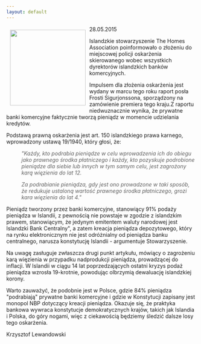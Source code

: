 ```yaml
---
layout: default
---
```

<p><img src="{{site.baseurl}}\articles\pictures\465.islandia.png" align="left" style="margin: 10px 10px" width="200"><!--222-->
<p>28.05.2015</p><p>Islandzkie stowarzyszenie The Homes Association poinformowało o złożeniu do miejscowej policji oskarżenia skierowanego wobec wszystkich dyrektorów islandzkich banków komercyjnych.</p><p>Impulsem dla złożenia oskarżenia jest wydany w marcu tego roku raport posła Frosti Sigurjonssona, sporządzony na zamówienie premiera tego kraju.Z raportu niedwuznacznie wynika, że prywatne banki komercyjne faktycznie tworzą pieniądz w momencie udzielania kredytów.</p><p>Podstawą prawną oskarżenia jest art. 150 islandzkiego prawa karnego, wprowadzony ustawą 19/1940, który głosi, że:</p><blockquote style="margin: 0 0 0 40px; border: none; padding: 0px;"><p><i>"Każdy, kto podrabia pieniądze w celu wprowadzenia ich do obiegu jako prawnego środka płatniczego i każdy, kto pozyskuje podrobione pieniądze dla siebie lub innych w tym samym celu, jest zagrożony karą więzienia do lat 12.</i></p><p><i>Za podrabianie pieniądza, gdy jest ono prowadzone w taki sposób, że redukuje ustaloną wartość prawnego środka płatniczego, grozi kara więzienia do lat 4."</i></p></blockquote><p>Pieniądz tworzony przez banki komercyjne, stanowiący 91% podaży pieniądza w Islandii, z pewnością nie powstaje w zgodzie z islandzkim prawem, stanowiącym, że jedynym emitentem waluty narodowej jest Islandzki Bank Centralny", a zatem kreacja pieniądza depozytowego, który na rynku elektronicznym nie jest odróżnialny od pieniądza banku centralnego, narusza konstytucję Islandii - argumentuje Stowarzyszenie.</p><p>Na uwagę zasługuje zwłaszcza drugi punkt artykułu, mówiący o zagrożeniu karą więzienia w przypadku nadprodukcji pieniądza, prowadzącej do inflacji. W Islandii w ciągu 14 lat poprzedzających ostatni kryzys podaż pieniądza wzrosła 19-krotnie, powodując olbrzymią dewaluację islandzkiej korony.</p><p>
</p><p>Warto zauważyć, że podobnie jest w Polsce, gdzie 84% pieniądza "podrabiają" prywatne banki komercyjne i gdzie w Konstytucji zapisany jest monopol NBP dotyczący kreacji pieniądza. Okazuje się, że praktyka bankowa wywraca konstytucje demokratycznych krajów, takich jak Islandia i Polska, do góry nogami, więc z ciekawością będziemy śledzić dalsze losy tego oskarżenia.</p><p>Krzysztof Lewandowski</p>